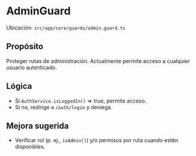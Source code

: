 # AdminGuard

Ubicación: `src/app/core/guards/admin.guard.ts`

## Propósito
Proteger rutas de administración. Actualmente permite acceso a cualquier usuario autenticado.

## Lógica
- Si `AuthService.isLoggedIn()` ⇒ true, permite acceso.
- Si no, redirige a `/auth/login` y deniega.

## Mejora sugerida
- Verificar rol (p. ej., `isAdmin()`) y/o permisos por ruta cuando estén disponibles.
